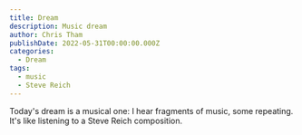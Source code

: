 ```yaml
---
title: Dream
description: Music dream
author: Chris Tham
publishDate: 2022-05-31T00:00:00.000Z
categories:
  - Dream
tags:
  - music
  - Steve Reich
---
```


Today's dream is a musical one: I hear fragments of music, some repeating. It's like listening to a Steve Reich composition.
